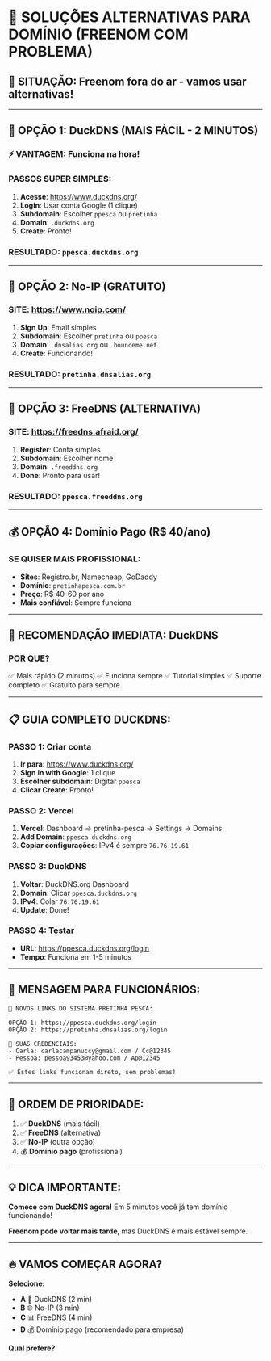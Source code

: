 # 🚀 SOLUÇÕES ALTERNATIVAS PARA DOMÍNIO (FREENOM COM PROBLEMA)

## 🚨 **SITUAÇÃO**: Freenom fora do ar - vamos usar alternativas!

---

## 🥇 **OPÇÃO 1: DuckDNS (MAIS FÁCIL - 2 MINUTOS)**

### **⚡ VANTAGEM**: Funciona na hora!

### **PASSOS SUPER SIMPLES:**
1. **Acesse**: https://www.duckdns.org/
2. **Login**: Usar conta Google (1 clique)
3. **Subdomain**: Escolher `ppesca` ou `pretinha`
4. **Domain**: `.duckdns.org`
5. **Create**: Pronto!

### **RESULTADO**: `ppesca.duckdns.org`

---

## 🥈 **OPÇÃO 2: No-IP (GRATUITO)**

### **SITE**: https://www.noip.com/
1. **Sign Up**: Email simples
2. **Subdomain**: Escolher `pretinha` ou `ppesca`
2. **Domain**: `.dnsalias.org` ou `.bounceme.net`
3. **Create**: Funcionando!

### **RESULTADO**: `pretinha.dnsalias.org`

---

## 🥉 **OPÇÃO 3: FreeDNS (ALTERNATIVA)**

### **SITE**: https://freedns.afraid.org/
1. **Register**: Conta simples
2. **Subdomain**: Escolher nome
3. **Domain**: `.freeddns.org`
4. **Done**: Pronto para usar!

### **RESULTADO**: `ppesca.freeddns.org`

---

## 💰 **OPÇÃO 4: Domínio Pago (R$ 40/ano)**

### **SE QUISER MAIS PROFISSIONAL:**
- **Sites**: Registro.br, Namecheap, GoDaddy
- **Domínio**: `pretinhapesca.com.br`
- **Preço**: R$ 40-60 por ano
- **Mais confiável**: Sempre funciona

---

## 🎯 **RECOMENDAÇÃO IMEDIATA: DuckDNS**

### **POR QUE?**
✅ Mais rápido (2 minutos)
✅ Funciona sempre
✅ Tutorial simples
✅ Suporte completo
✅ Gratuito para sempre

---

## 📋 **GUIA COMPLETO DUCKDNS:**

### **PASSO 1: Criar conta**
1. **Ir para**: https://www.duckdns.org/
2. **Sign in with Google**: 1 clique
3. **Escolher subdomain**: Digitar `ppesca`
4. **Clicar Create**: Pronto!

### **PASSO 2: Vercel**
1. **Vercel**: Dashboard → pretinha-pesca → Settings → Domains
2. **Add Domain**: `ppesca.duckdns.org`
3. **Copiar configurações**: IPv4 é sempre `76.76.19.61`

### **PASSO 3: DuckDNS**
1. **Voltar**: DuckDNS.org Dashboard
2. **Domain**: Clicar `ppesca.duckdns.org`
3. **IPv4**: Colar `76.76.19.61`
4. **Update**: Done!

### **PASSO 4: Testar**
- **URL**: https://ppesca.duckdns.org/login
- **Tempo**: Funciona em 1-5 minutos

---

## 📱 **MENSAGEM PARA FUNCIONÁRIOS:**

```
🎣 NOVOS LINKS DO SISTEMA PRETINHA PESCA:

OPÇÃO 1: https://ppesca.duckdns.org/login
OPÇÃO 2: https://pretinha.dnsalias.org/login

📧 SUAS CREDENCIAIS:
- Carla: carlacampanuccy@gmail.com / Cc@12345
- Pessoa: pessoa93453@yahoo.com / Ap@12345

✅ Estes links funcionam direto, sem problemas!
```

---

## 🚀 **ORDEM DE PRIORIDADE:**

1. ✅ **DuckDNS** (mais fácil)
2. ✅ **FreeDNS** (alternativa)
3. ✅ **No-IP** (outra opção)
4. 💰 **Domínio pago** (profissional)

---

## 💡 **DICA IMPORTANTE:**

**Comece com DuckDNS agora!** Em 5 minutos você já tem domínio funcionando!

**Freenom pode voltar mais tarde**, mas DuckDNS é mais estável sempre.

---

## 🔥 **VAMOS COMEÇAR AGORA?**

**Selecione:**
- **A** 🚀 DuckDNS (2 min)
- **B** 🌐 No-IP (3 min)  
- **C** 📊 FreeDNS (4 min)
- **D** 💰 Domínio pago (recomendado para empresa)

**Qual prefere?**

